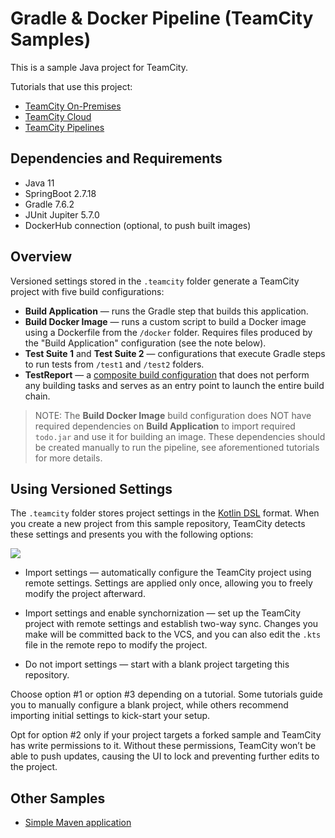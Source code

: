 # Gradle & Docker Pipeline (TeamCity Samples)

This is a sample Java project for TeamCity.

Tutorials that use this project:

* [TeamCity On-Premises](https://www.jetbrains.com/help/teamcity/create-pipeline.html)
* [TeamCity Cloud](https://www.jetbrains.com/help/teamcity/cloud/create-pipeline.html)
* [TeamCity Pipelines](https://www.jetbrains.com/help/teamcity/pipelines/tutorial-multi-job-pipeline.html)


## Dependencies and Requirements

* Java 11
* SpringBoot 2.7.18
* Gradle 7.6.2
* JUnit Jupiter 5.7.0
* DockerHub connection (optional, to push built images)

## Overview

Versioned settings stored in the `.teamcity` folder generate a TeamCity project with five build configurations:

* **Build Application** — runs the Gradle step that builds this application.
* **Build Docker Image** — runs a custom script to build a Docker image using a Dockerfile from the `/docker` folder. Requires files produced by the "Build Application" configuration (see the note below).
* **Test Suite 1** and **Test Suite 2** — configurations that execute Gradle steps to run tests from `/test1` and `/test2` folders.
* **TestReport** — a [composite build configuration](https://www.jetbrains.com/help/teamcity/composite-build-configuration.html) that does not perform any building tasks and serves as an entry point to launch the entire build chain.

> NOTE: The **Build Docker Image** build configuration does NOT have required dependencies on **Build Application** to import required `todo.jar` and use it for building an image. These dependencies should be created manually to run the pipeline, see aforementioned tutorials for more details.

## Using Versioned Settings

The `.teamcity` folder stores project settings in the [Kotlin DSL](https://www.jetbrains.com/help/teamcity/kotlin-dsl.html) format. When you create a new project from this sample repository, TeamCity detects these settings and presents you with the following options:

![](https://github.com/JetBrains/Maven-Configuration-TeamCity-Samples/blob/master/tc-settings-import.png)

* Import settings — automatically configure the TeamCity project using remote settings. Settings are applied only once, allowing you to freely modify the project afterward.

* Import settings and enable synchornization — set up the TeamCity project with remote settings and establish two-way sync. Changes you make will be committed back to the VCS, and you can also edit the `.kts` file in the remote repo to modify the project.

* Do not import settings — start with a blank project targeting this repository.

Choose option #1 or option #3 depending on a tutorial. Some tutorials guide you to manually configure a blank project, while others recommend importing initial settings to kick-start your setup.

Opt for option #2 only if your project targets a forked sample and TeamCity has write permissions to it. Without these permissions, TeamCity won’t be able to push updates, causing the UI to lock and preventing further edits to the project.

## Other Samples

* [Simple Maven application](https://github.com/JetBrains/Maven-Configuration-TeamCity-Samples)
